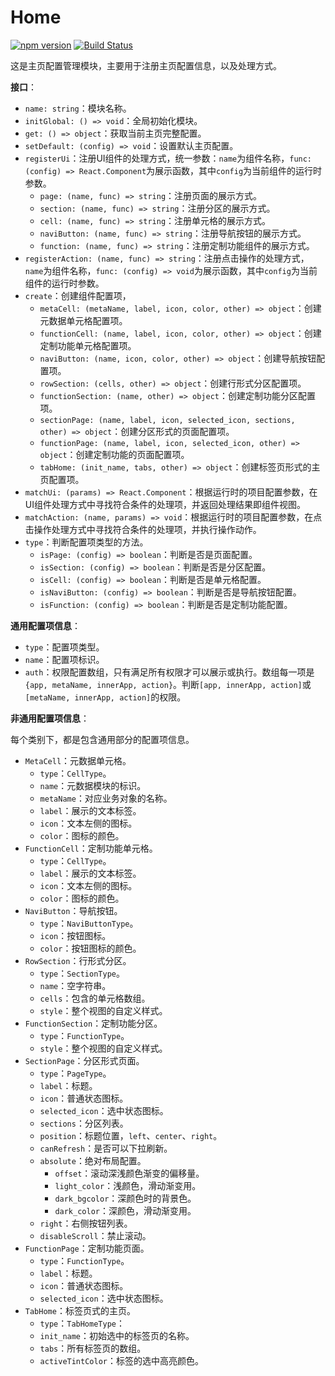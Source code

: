 # Home

[![npm version](https://img.shields.io/npm/v/@hecom/home.svg?style=flat)](https://www.npmjs.com/package/@hecom/home)
[![Build Status](https://travis-ci.org/hecom-rn/Home.svg?branch=master)](https://travis-ci.org/hecom-rn/Home)

这是主页配置管理模块，主要用于注册主页配置信息，以及处理方式。

**接口**：

* `name: string`：模块名称。
* `initGlobal: () => void`：全局初始化模块。
* `get: () => object`：获取当前主页完整配置。
* `setDefault: (config) => void`：设置默认主页配置。
* `registerUi`：注册UI组件的处理方式，统一参数：`name`为组件名称，`func: (config) => React.Component`为展示函数，其中`config`为当前组件的运行时参数。
  * `page: (name, func) => string`：注册页面的展示方式。
  * `section: (name, func) => string`：注册分区的展示方式。
  * `cell: (name, func) => string`：注册单元格的展示方式。
  * `naviButton: (name, func) => string`：注册导航按钮的展示方式。
  * `function: (name, func) => string`：注册定制功能组件的展示方式。
* `registerAction: (name, func) => string`：注册点击操作的处理方式，`name`为组件名称，`func: (config) => void`为展示函数，其中`config`为当前组件的运行时参数。
* `create`：创建组件配置项，
  * `metaCell: (metaName, label, icon, color, other) => object`：创建元数据单元格配置项。
  * `functionCell: (name, label, icon, color, other) => object`：创建定制功能单元格配置项。
  * `naviButton: (name, icon, color, other) => object`：创建导航按钮配置项。
  * `rowSection: (cells, other) => object`：创建行形式分区配置项。
  * `functionSection: (name, other) => object`：创建定制功能分区配置项。
  * `sectionPage: (name, label, icon, selected_icon, sections, other) => object`：创建分区形式的页面配置项。
  * `functionPage: (name, label, icon, selected_icon, other) => object`：创建定制功能的页面配置项。
  * `tabHome: (init_name, tabs, other) => object`：创建标签页形式的主页配置项。
* `matchUi: (params) => React.Component`：根据运行时的项目配置参数，在UI组件处理方式中寻找符合条件的处理项，并返回处理结果即组件视图。
* `matchAction: (name, params) => void`：根据运行时的项目配置参数，在点击操作处理方式中寻找符合条件的处理项，并执行操作动作。
* `type`：判断配置项类型的方法。
  * `isPage: (config) => boolean`：判断是否是页面配置。
  * `isSection: (config) => boolean`：判断是否是分区配置。
  * `isCell: (config) => boolean`：判断是否是单元格配置。
  * `isNaviButton: (config) => boolean`：判断是否是导航按钮配置。
  * `isFunction: (config) => boolean`：判断是否是定制功能配置。

**通用配置项信息**：

* `type`：配置项类型。
* `name`：配置项标识。
* `auth`：权限配置数组，只有满足所有权限才可以展示或执行。数组每一项是`{app, metaName, innerApp, action}`。判断`[app, innerApp, action]`或`[metaName, innerApp, action]`的权限。

**非通用配置项信息**：

每个类别下，都是包含通用部分的配置项信息。

* `MetaCell`：元数据单元格。
  * `type`：`CellType`。
  * `name`：元数据模块的标识。
  * `metaName`：对应业务对象的名称。
  * `label`：展示的文本标签。
  * `icon`：文本左侧的图标。
  * `color`：图标的颜色。
* `FunctionCell`：定制功能单元格。
  * `type`：`CellType`。
  * `label`：展示的文本标签。
  * `icon`：文本左侧的图标。
  * `color`：图标的颜色。
* `NaviButton`：导航按钮。
  * `type`：`NaviButtonType`。
  * `icon`：按钮图标。
  * `color`：按钮图标的颜色。
* `RowSection`：行形式分区。
  * `type`：`SectionType`。
  * `name`：空字符串。
  * `cells`：包含的单元格数组。
  * `style`：整个视图的自定义样式。
* `FunctionSection`：定制功能分区。
  * `type`：`FunctionType`。
  * `style`：整个视图的自定义样式。
* `SectionPage`：分区形式页面。
  * `type`：`PageType`。
  * `label`：标题。
  * `icon`：普通状态图标。
  * `selected_icon`：选中状态图标。
  * `sections`：分区列表。
  * `position`：标题位置，`left`、`center`、`right`。
  * `canRefresh`：是否可以下拉刷新。
  * `absolute`：绝对布局配置。
    * `offset`：滚动深浅颜色渐变的偏移量。
    * `light_color`：浅颜色，滑动渐变用。
    * `dark_bgcolor`：深颜色时的背景色。
    * `dark_color`：深颜色，滑动渐变用。
  * `right`：右侧按钮列表。
  * `disableScroll`：禁止滚动。
* `FunctionPage`：定制功能页面。
  * `type`：`FunctionType`。
  * `label`：标题。
  * `icon`：普通状态图标。
  * `selected_icon`：选中状态图标。
* `TabHome`：标签页式的主页。
  * `type`：`TabHomeType`：
  * `init_name`：初始选中的标签页的名称。
  * `tabs`：所有标签页的数组。
  * `activeTintColor`：标签的选中高亮颜色。